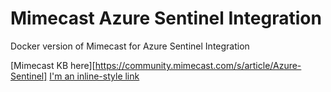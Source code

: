 # Mimecast Azure Sentinel Integration
Docker version of Mimecast for Azure Sentinel Integration

[Mimecast KB here][https://community.mimecast.com/s/article/Azure-Sentinel]
[I'm an inline-style link](https://www.google.com)
